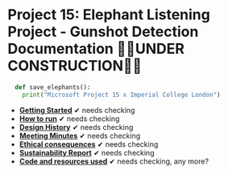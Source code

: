 # Project 15: Elephant Listening Project - Gunshot Detection Documentation 👷‍♂️UNDER CONSTRUCTION👷‍♀️

```python
  def save_elephants():
    print("Microsoft Project 15 x Imperial College London")
```

* [__Getting Started__](gettingstarted.md) ✔ needs checking
* [__How to run__](howtorun.md) ✔ needs checking
* [__Design History__](designhistory.md) ✔ needs checking
* [__Meeting Minutes__](meetingminutes.md) ✔ needs checking
* [__Ethical consequences__](ethical.md) ✔ needs checking
* [__Sustainability Report__](sustainability.md) ✔ needs checking
* [__Code and resources used__](coderesources.md) ✔ needs checking, any more?
